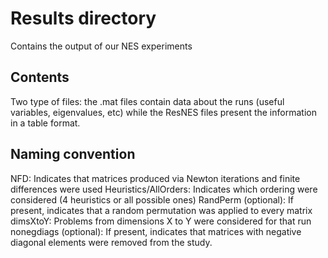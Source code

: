 # Results directory

Contains the output of our NES experiments

## Contents

Two type of files: the .mat files contain data about the runs (useful variables, eigenvalues, etc) while the ResNES files present the information in a table format.

## Naming convention

NFD: Indicates that matrices produced via Newton iterations and finite differences were used
Heuristics/AllOrders: Indicates which ordering were considered (4 heuristics or all possible ones)
RandPerm (optional): If present, indicates that a random permutation was applied to every matrix
dimsXtoY: Problems from dimensions X to Y were considered for that run
nonegdiags (optional): If present, indicates that matrices with negative diagonal elements were removed from the study.
